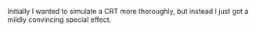 Initially I wanted to simulate a CRT more thoroughly, but instead 
I just got a mildly convincing special effect.
